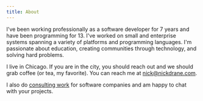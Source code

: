 ```yaml
---
title: About
---
```


I've been working professionally as a software developer for 7 years and have been programming for 13. I've worked on small and enterprise systems spanning a variety of platforms and programming languages. I'm passionate about education, creating communities through technology, and solving hard problems.

I live in Chicago. If you are in the city, you should reach out and we should grab coffee (or tea, my favorite). You can reach me at [nick@nickdrane.com](mailto:nick@nickdrane.com).

I also do [consulting work](/hire-me) for software companies and am happy to chat with your projects.
